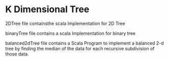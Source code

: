 K Dimensional Tree
========================================
2DTree file containsthe scala Implementation for 2D Tree

binaryTree file contains a scala Implementation for binary tree

balanced2dTree file contains a Scala Program to implement a balanced 2-d tree 
                     by finding the median of the data for each recursive subdivision 
                     of those data.
